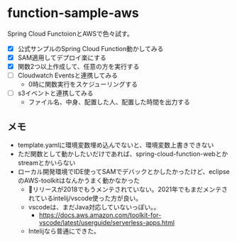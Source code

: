 # function-sample-aws

Spring Cloud FunctoionとAWSで色々試す。

- [x] 公式サンプルのSpring Cloud Function動かしてみる
- [x] SAM適用してデプロイ楽にする
- [x] 関数2つ以上作成して、任意の方を実行する
- [ ] Cloudwatch Eventsと連携してみる
  - 0時に関数実行をスケジューリングする
- [ ] s3イベントと連携してみる
  - ファイル名、中身、配置した人、配置した時間を出力する

## メモ

* template.yamlに環境変数埋め込んでないと、環境変数上書きできない
* ただ関数として動かしたいだけであれば、spring-cloud-function-webとかstreamとかいらない
* ローカル開発環境でIDE使ってSAMでデバックとかしたかったけど、eclipseのAWS-toolkitはなんかうまく動かなかった
  * リリースが2018でもうメンテされていない。2021年でもまだメンテされているintelij/vscode使った方が良い。
  *  vscodeは、まだJava対応していないっぽい。。
     *  https://docs.aws.amazon.com/toolkit-for-vscode/latest/userguide/serverless-apps.html
  *  Intelijなら普通にできた。